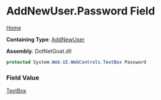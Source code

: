 # AddNewUser\.Password Field

[Home](../../../../../README.md)

**Containing Type**: [AddNewUser](../README.md)

**Assembly**: DotNetGoat\.dll

```csharp
protected System.Web.UI.WebControls.TextBox Password
```

### Field Value

[TextBox](https://docs.microsoft.com/en-us/dotnet/api/system.web.ui.webcontrols.textbox)

